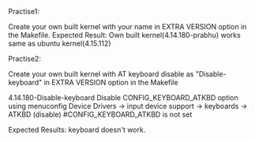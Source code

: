 Practise1:

Create your own built kernel with your name in EXTRA VERSION option in the Makefile.
Expected Result: Own built kernel(4.14.180-prabhu) works same as ubuntu kernel(4.15.112)

Practise2:

Create your own built kernel with AT keyboard disable as "Disable-keyboard" in EXTRA VERSION option in the Makefile

4.14.180-Disable-keyboard
Disable CONFIG_KEYBOARD_ATKBD option using menuconfig
Device Drivers -> input device support -> keyboards -> ATKBD (disable)
#CONFIG_KEYBOARD_ATKBD is not set

Expected Results: keyboard doesn't work.